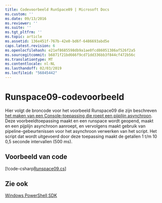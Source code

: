 ```yaml
---
title: Codevoorbeeld RunSpace09 | Microsoft Docs
ms.custom: ''
ms.date: 09/13/2016
ms.reviewer: ''
ms.suite: ''
ms.tgt_pltfrm: ''
ms.topic: article
ms.assetid: 136e451f-767b-42e0-bd6f-6486693abd5e
caps.latest.revision: 6
ms.openlocfilehash: e21ef8685598db9a1ae0fcd86051386af526f2a5
ms.sourcegitcommit: b6871f21bd666f9cd71dd336bb3f844cf472b56c
ms.translationtype: MT
ms.contentlocale: nl-NL
ms.lasthandoff: 02/03/2019
ms.locfileid: "56845442"
---
```

# <a name="runspace09-code-sample"></a>Runspace09-codevoorbeeld

Hier volgt de broncode voor het voorbeeld Runspace09 die zijn beschreven [het maken van een Console-toepassing die roept een pijplijn asynchroon](http://msdn.microsoft.com/en-us/198c1c94-2a06-457e-93ce-c0d910618e47). Deze voorbeeldtoepassing maakt en een runspace wordt geopend, maakt en een pijplijn asynchroon aanroept, en vervolgens maakt gebruik van pipeline-gebeurtenissen voor het asynchroon verwerken van het script. Het script dat wordt uitgevoerd door deze toepassing maakt de getallen 1 t/m 10 0,5 seconde intervallen (500 ms).

## <a name="code-sample"></a>Voorbeeld van code

[!code-csharp[Runspace09.cs](../../powershell-sdk-samples/SDK-2.0/csharp/Runspace09/Runspace09.cs#L11-L113 "Runspace09.cs")]

## <a name="see-also"></a>Zie ook

[Windows PowerShell SDK](../windows-powershell-reference.md)